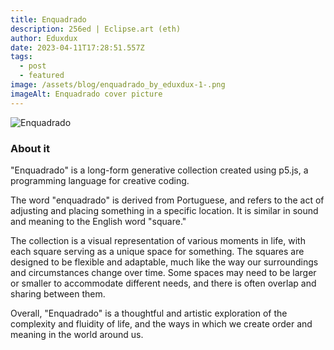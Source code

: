 ```yaml
---
title: Enquadrado
description: 256ed | Eclipse.art (eth)
author: Eduxdux
date: 2023-04-11T17:28:51.557Z
tags:
  - post
  - featured
image: /assets/blog/enquadrado_by_eduxdux-1-.png
imageAlt: Enquadrado cover picture
---
```

<!--StartFragment-->

![Enquadrado](/assets/blog/rnd-1675725905792.png)

<!--StartFragment-->

### About it

<!--EndFragment-->

<!--StartFragment-->

"Enquadrado" is a long-form generative collection created using p5.js, a programming language for creative coding.

The word "enquadrado" is derived from Portuguese, and refers to the act of adjusting and placing something in a specific location. It is similar in sound and meaning to the English word "square."

The collection is a visual representation of various moments in life, with each square serving as a unique space for something. The squares are designed to be flexible and adaptable, much like the way our surroundings and circumstances change over time. Some spaces may need to be larger or smaller to accommodate different needs, and there is often overlap and sharing between them.

Overall, "Enquadrado" is a thoughtful and artistic exploration of the complexity and fluidity of life, and the ways in which we create order and meaning in the world around us.



<!--EndFragment-->

<!--EndFragment-->